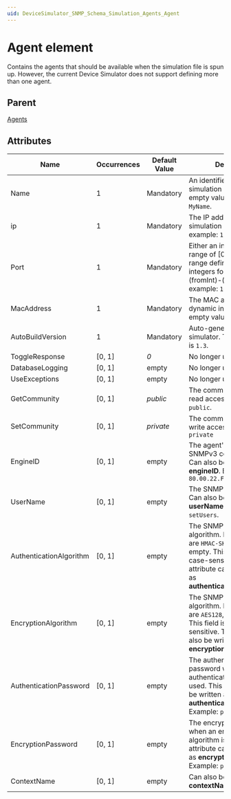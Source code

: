 ```yaml
---
uid: DeviceSimulator_SNMP_Schema_Simulation_Agents_Agent
---
```


# Agent element

Contains the agents that should be available when the simulation file is spun up. However, the current Device Simulator does not support defining more than one agent.

## Parent

[Agents](xref:DeviceSimulator_SNMP_Schema_Simulation_Agents)

## Attributes

|Name|Occurrences|Default Value|Description|
|--- |--- |--- |--- |
|Name |1 |Mandatory |An identifier for the simulation agent. Can be an empty value. For example: `MyName`. |
|ip |1 |Mandatory |The IP address to bind the simulation agent to. For example: `127.0.0.1`. |
|Port |1 |Mandatory |Either an integer in the range of [0, 65535], or a range defined by two integers formatted as (fromInt)-(toInt). For example: `161` or `4080-4085`.|
|MacAddress |1 |Mandatory |The MAC address to use for dynamic inserts. Can be an empty value. |
|AutoBuildVersion |1 |Mandatory |Auto-generated by the simulator. The latest version is `1.3`. |
|ToggleResponse |[0, 1] |*0* |No longer used. |
|DatabaseLogging |[0, 1] |empty |No longer used. |
|UseExceptions |[0, 1] |empty |No longer used. |
|GetCommunity |[0, 1] |*public* |The community string for read access. For example: `public`. |
|SetCommunity |[0, 1] |*private* |The community string for write access. For example: `private` |
|EngineID |[0, 1] |empty |The agent's engine ID for SNMPv3 communication. Can also be written as **engineID**. Example: `80.00.22.FF.04.51.41.00.0C` |
|UserName |[0, 1] |empty |The SNMPv3 user name. Can also be written as **userName**. Example: `setUsers`.|
|AuthenticationAlgorithm |[0, 1] |empty |The SNMPv3 authentication algorithm. Expected values are `HMAC-SHA`, `HMAC-MD5`, or empty. This field is not case-sensitive. This attribute can also be written as **authenticationAlgorithm**. |
|EncryptionAlgorithm |[0, 1] |empty |The SNMPv3 encryption algorithm. Expected values are `AES128`, `DES`, or empty. This field is not case-sensitive. This attribute can also be written as **encryptionAlgorithm**. |
|AuthenticationPassword | [0, 1] |empty |The authentication password when an authentication algorithm is used. This attribute can also be written as **authenticationPassword**. Example: `password`. |
|EncryptionPassword |[0, 1] |empty |The encryption password when an encryption algorithm is used. This attribute can also be written as **encryptionPassword**. Example: `password`. |
|ContextName |[0, 1] |empty |Can also be written as **contextName**. |
